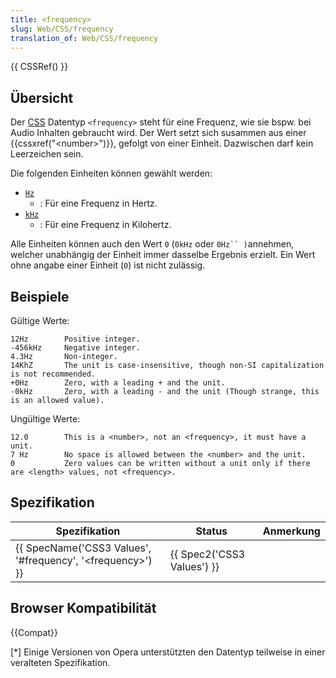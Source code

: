 ```yaml
---
title: <frequency>
slug: Web/CSS/frequency
translation_of: Web/CSS/frequency
---
```

{{ CSSRef() }}

## Übersicht

Der [CSS](/de/docs/Web/CSS "CSS") Datentyp `<frequency>` steht für eine Frequenz, wie sie bspw. bei Audio Inhalten gebraucht wird. Der Wert setzt sich susammen aus einer {{cssxref("&lt;number&gt;")}}, gefolgt von einer Einheit. Dazwischen darf kein Leerzeichen sein.

Die folgenden Einheiten können gewählt werden:

- [`Hz`]()
  - : Für eine Frequenz in Hertz.
- [`kHz`]()
  - : Für eine Frequenz in Kilohertz.

Alle Einheiten können auch den Wert `0` (`0kHz` oder `0Hz`` )`annehmen, welcher unabhängig der Einheit immer dasselbe Ergebnis erzielt. Ein Wert ohne angabe einer Einheit (`0`) ist nicht zulässig.

## Beispiele

Gültige Werte:

    12Hz        Positive integer.
    -456kHz     Negative integer.
    4.3Hz       Non-integer.
    14KhZ       The unit is case-insensitive, though non-SI capitalization is not recommended.
    +0Hz        Zero, with a leading + and the unit.
    -0kHz       Zero, with a leading - and the unit (Though strange, this is an allowed value).

Ungültige Werte:

    12.0        This is a <number>, not an <frequency>, it must have a unit.
    7 Hz        No space is allowed between the <number> and the unit.
    0           Zero values can be written without a unit only if there are <length> values, not <frequency>.

## Spezifikation

| Spezifikation                                                                        | Status                               | Anmerkung |
| ------------------------------------------------------------------------------------ | ------------------------------------ | --------- |
| {{ SpecName('CSS3 Values', '#frequency', '&lt;frequency&gt;') }} | {{ Spec2('CSS3 Values') }} |           |

## Browser Kompatibilität

{{Compat}}

\[\*] Einige Versionen von Opera unterstützten den Datentyp teilweise in einer veralteten Spezifikation.
